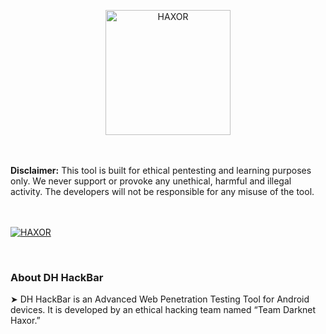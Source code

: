 <p align="center"> <a href="#"><img title="HAXOR" src="https://1.bp.blogspot.com/-ui9y_7kjZQQ/X65oQ5mMZ4I/AAAAAAAAADA/E7NzB1nhbpQn1J1mNGOX3Zx8WtJSrP5AwCLcBGAsYHQ/s320/20201113_170028.png" height="200" width="200"> </a> </p> <br> 
<br>
<b>Disclaimer:</b> This tool is built for ethical pentesting and learning purposes only. We never support or provoke any unethical, harmful and illegal activity. The developers will not be responsible for any misuse of the tool.
<br><br><br>
<p> <a href="#"><img title="HAXOR" src="https://raw.githubusercontent.com/darknethaxor/picture/main/20210118_095047-picsay.png"> </a> </p> <br> 

### About DH HackBar

➤ DH HackBar is an Advanced Web Penetration Testing Tool for Android devices. It is developed by an ethical hacking team named “Team Darknet Haxor.”
